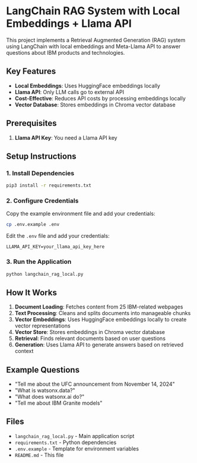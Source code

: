 # LangChain RAG System with Local Embeddings + Llama API

This project implements a Retrieval Augmented Generation (RAG) system using LangChain with local embeddings and Meta-Llama API to answer questions about IBM products and technologies.

## Key Features

- **Local Embeddings**: Uses HuggingFace embeddings locally
- **Llama API**: Only LLM calls go to external API
- **Cost-Effective**: Reduces API costs by processing embeddings locally
- **Vector Database**: Stores embeddings in Chroma vector database

## Prerequisites

1. **Llama API Key**: You need a Llama API key

## Setup Instructions

### 1. Install Dependencies

```bash
pip3 install -r requirements.txt
```

### 2. Configure Credentials

Copy the example environment file and add your credentials:

```bash
cp .env.example .env
```

Edit the `.env` file and add your credentials:

```
LLAMA_API_KEY=your_llama_api_key_here
```

### 3. Run the Application

```bash
python langchain_rag_local.py
```

## How It Works

1. **Document Loading**: Fetches content from 25 IBM-related webpages
2. **Text Processing**: Cleans and splits documents into manageable chunks
3. **Vector Embeddings**: Uses HuggingFace embeddings locally to create vector representations
4. **Vector Store**: Stores embeddings in Chroma vector database
5. **Retrieval**: Finds relevant documents based on user questions
6. **Generation**: Uses Llama API to generate answers based on retrieved context

## Example Questions

- "Tell me about the UFC announcement from November 14, 2024"
- "What is watsonx.data?"
- "What does watsonx.ai do?"
- "Tell me about IBM Granite models"

## Files

- `langchain_rag_local.py` - Main application script
- `requirements.txt` - Python dependencies
- `.env.example` - Template for environment variables
- `README.md` - This file
